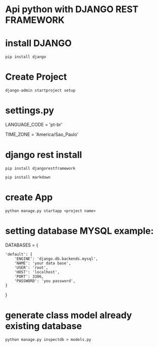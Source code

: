 # Api python with DJANGO REST FRAMEWORK

# install DJANGO
`pip install django`

# Create Project
`django-admin startproject setup`


# settings.py
LANGUAGE_CODE = 'pt-br'

TIME_ZONE = 'America/Sao_Paulo'


# django rest install
`pip install djangorestframework`

`pip install markdown`

# create App
`python manage.py startapp <project name>`


# setting database MYSQL example:
DATABASES = {
    
    'default': {
        'ENGINE': 'django.db.backends.mysql',
        'NAME': 'your data base',
        'USER': 'root',
        'HOST': 'localhost',
        'PORT': 3306,
        'PASSWORD': 'you password',      
    } 
    
}

# generate class model already existing database

`python manage.py inspectdb > models.py`


